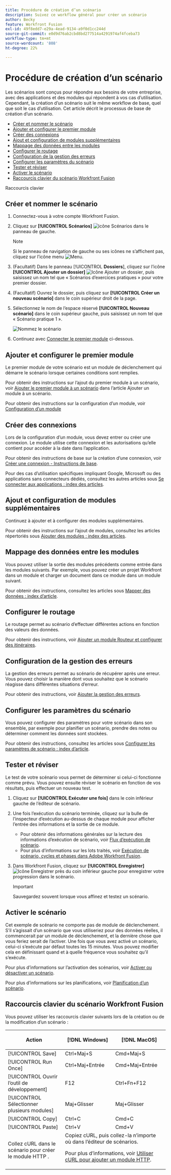 ```yaml
---
title: Procédure de création d’un scénario
description: Suivez ce workflow général pour créer un scénario
author: Becky
feature: Workfront Fusion
exl-id: 49f8edd7-e29a-4ead-9134-a9f0d1cc244d
source-git-commit: e0d9d76ab2cbd8bd277514a4291974af4fceba73
workflow-type: tm+mt
source-wordcount: '808'
ht-degree: 22%

---
```


# Procédure de création d’un scénario

Les scénarios sont conçus pour répondre aux besoins de votre entreprise, avec des applications et des modules qui répondent à vos cas d’utilisation. Cependant, la création d’un scénario suit le même workflow de base, quel que soit le cas d’utilisation. Cet article décrit le processus de base de création d’un scénario.


* [Créer et nommer le scénario](#create-and-name-the-scenario)
* [Ajouter et configurer le premier module](#configure-the-first-module)
* [Créer des connexions](#create-connections)
* [Ajout et configuration de modules supplémentaires](#add-and-configure-additional-modules)
* [Mappage des données entre les modules](#map-data-between-modules)
* [Configurer le routage](#configure-routing)
* [Configuration de la gestion des erreurs](#configure-error-handling)
* [Configurer les paramètres du scénario](#onfigure-scenario-settings)
* [Tester et réviser](#test-and-revise)
* [Activer le scénario](#activate-the-scenario)
* [Raccourcis clavier du scénario Workfront Fusion](#workfront-fusion-scenario-keyboard-shortcuts)

Raccourcis clavier



## Créer et nommer le scénario

1. Connectez-vous à votre compte Workfront Fusion.
1. Cliquez sur **[!UICONTROL Scénarios]** ![icône Scénarios](assets/scenarios-icon.png) dans le panneau de gauche.

   >[!NOTE]
   >
   >Si le panneau de navigation de gauche ou ses icônes ne s’affichent pas, cliquez sur l’icône menu ![Menu](assets/main-menu-icon-left-nav.png).

1. (Facultatif) Dans le panneau [!UICONTROL **Dossiers**], cliquez sur l’icône **[!UICONTROL Ajouter un dossier]** ![Icône Ajouter un dossier](assets/add-folder-icon.png), puis saisissez un nom tel que « Scénarios d’exercices pratiques » pour votre premier dossier.

1. (Facultatif) Ouvrez le dossier, puis cliquez sur **[!UICONTROL Créer un nouveau scénario]** dans le coin supérieur droit de la page.

1. Sélectionnez le nom de l’espace réservé **[!UICONTROL Nouveau scénario]** dans le coin supérieur gauche, puis saisissez un nom tel que « Scénario pratique 1 ».

   ![Nommez le scénario](assets/name-the-scenario.png)

1. Continuez avec [Connecter le premier module](#2-connect-the-first-module) ci-dessous.

## Ajouter et configurer le premier module

Le premier module de votre scénario est un module de déclenchement qui démarre le scénario lorsque certaines conditions sont remplies.

Pour obtenir des instructions sur l’ajout du premier module à un scénario, voir [Ajouter le premier module à un scénario](/help/workfront-fusion/create-scenarios/add-modules/add-a-module-basic.md#add-the-first-module-to-a-scenario) dans l’article Ajouter un module à un scénario.

Pour obtenir des instructions sur la configuration d’un module, voir [Configuration d’un module](/help/workfront-fusion/create-scenarios/add-modules/configure-a-modules-settings.md)

## Créer des connexions

Lors de la configuration d’un module, vous devez entrer ou créer une connexion. Le module utilise cette connexion et les autorisations qu’elle contient pour accéder à la date dans l’application.

Pour obtenir des instructions de base sur la création d’une connexion, voir [Créer une connexion - Instructions de base](/help/workfront-fusion/create-scenarios/connect-to-apps/connect-to-fusion-general.md).

Pour des cas d’utilisation spécifiques impliquant Google, Microsoft ou des applications sans connecteurs dédiés, consultez les autres articles sous [Se connecter aux applications : index des articles](/help/workfront-fusion/create-scenarios/connect-to-apps/connect-to-apps-toc.md).

## Ajout et configuration de modules supplémentaires

Continuez à ajouter et à configurer des modules supplémentaires.

Pour obtenir des instructions sur l’ajout de modules, consultez les articles répertoriés sous [Ajouter des modules : index des articles](/help/workfront-fusion/create-scenarios/add-modules/add-modules-toc.md).

## Mappage des données entre les modules

Vous pouvez utiliser la sortie des modules précédents comme entrée dans les modules suivants. Par exemple, vous pouvez créer un projet Workfront dans un module et charger un document dans ce module dans un module suivant.

Pour obtenir des instructions, consultez les articles sous [Mapper des données : index d’article](/help/workfront-fusion/create-scenarios/map-data/map-data-toc.md).

## Configurer le routage

Le routage permet au scénario d’effectuer différentes actions en fonction des valeurs des données.

Pour obtenir des instructions, voir [Ajouter un module Routeur et configurer des itinéraires](/help/workfront-fusion/create-scenarios/add-modules/router-module.md).

## Configuration de la gestion des erreurs

La gestion des erreurs permet au scénario de récupérer après une erreur. Vous pouvez choisir la manière dont vous souhaitez que le scénario réagisse dans différentes situations d’erreur.

Pour obtenir des instructions, voir [Ajouter la gestion des erreurs](/help/workfront-fusion/create-scenarios/config-error-handling/error-handling.md).

## Configurer les paramètres du scénario

Vous pouvez configurer des paramètres pour votre scénario dans son ensemble, par exemple pour planifier un scénario, prendre des notes ou déterminer comment les données sont stockées.

Pour obtenir des instructions, consultez les articles sous [Configurer les paramètres de scénario : index d’article](/help/workfront-fusion/create-scenarios/config-scenarios-settings/config-scenario-settings-toc.md).

## Tester et réviser

Le test de votre scénario vous permet de déterminer si celui-ci fonctionne comme prévu. Vous pouvez ensuite réviser le scénario en fonction de vos résultats, puis effectuer un nouveau test.

1. Cliquez sur **[!UICONTROL Exécuter une fois]** dans le coin inférieur gauche de l’éditeur de scénario.
1. Une fois l’exécution du scénario terminée, cliquez sur la bulle de l’inspecteur d’exécution au-dessus de chaque module pour afficher l’entrée des informations et la sortie de ce module.

   * Pour obtenir des informations générales sur la lecture des informations d’exécution de scénario, voir [Flux d’exécution de scénario](/help/workfront-fusion/references/scenarios/scenario-execution-flow.md).
   * Pour plus d’informations sur les lots traités, voir [Exécution de scénario, cycles et phases dans Adobe Workfront Fusion](/help/workfront-fusion/references/scenarios/scenario-execution-cycles-phases.md).

1. Dans Workfront Fusion, cliquez sur **[!UICONTROL Enregistrer]** ![Icône Enregistrer](assets/save-icon.png) près du coin inférieur gauche pour enregistrer votre progression dans le scénario.

   >[!IMPORTANT]
   >
   >Sauvegardez souvent lorsque vous affinez et testez un scénario.

## Activer le scénario

Cet exemple de scénario ne comporte pas de module de déclenchement. S’il s’agissait d’un scénario que vous utiliseriez pour des données réelles, il commencerait par un module de déclenchement, et la dernière chose que vous feriez serait de l’activer. Une fois que vous avez activé un scénario, celui-ci s’exécute par défaut toutes les 15 minutes. Vous pouvez modifier cela en définissant quand et à quelle fréquence vous souhaitez qu’il s’exécute.

Pour plus d’informations sur l’activation des scénarios, voir [ Activer ou désactiver un scénario](/help/workfront-fusion/manage-scenarios/activate-deactivate-scenarios.md).

Pour plus d’informations sur les planifications, voir [Planification d’un scénario](/help/workfront-fusion/create-scenarios/config-scenarios-settings/schedule-a-scenario.md).

## Raccourcis clavier du scénario Workfront Fusion

Vous pouvez utiliser les raccourcis clavier suivants lors de la création ou de la modification d’un scénario :

<table style="table-layout:auto"> 
 <col data-mc-conditions=""> 
 <col data-mc-conditions=""> 
 <col data-mc-conditions=""> 
 <thead> 
  <tr> 
   <th> <p>Action</p> </th> 
   <th>[!DNL Windows]</th> 
   <th> <p>[!DNL MacOS]</p> </th> 
  </tr> 
 </thead> 
 <tbody> 
  <tr> 
   <td role="rowheader">[!UICONTROL Save] </td> 
   <td>Ctrl+Maj+S</td> 
   <td>Cmd+Maj+S</span> </td> 
  </tr> 
  <tr> 
   <td role="rowheader">[!UICONTROL Run Once]</td> 
   <td>Ctrl+Maj+Entrée</td> 
   <td>Cmd+Maj+Entrée</span> </td> 
  </tr> 
  <tr> 
   <td role="rowheader">[!UICONTROL Ouvrir l’outil de développement]</td> 
   <td>F12</td> 
   <td>Ctrl+Fn+F12</span> </td> 
  </tr> 
  <tr> 
   <td role="rowheader">[!UICONTROL Sélectionner plusieurs modules]</td> 
   <td>Maj+Glisser</td> 
   <td>Maj+Glisser</span> </td> 
  </tr> 
  <tr> 
   <td role="rowheader">[!UICONTROL Copy]</td> 
   <td>Ctrl+C</td> 
   <td>Cmd+C</span> </td> 
  </tr> 
  <tr> 
   <td role="rowheader">[!UICONTROL Paste]</td> 
   <td>Ctrl+V</td> 
   <td>Cmd+V</span> </td> 
  </tr> 
  <tr> 
   <td role="rowheader">Collez cURL dans le scénario pour créer le module HTTP .</td> 
   <td colspan="2">Copiez cURL, puis collez-la n’importe où dans l’éditeur de scénarios.<p>Pour plus d’informations, voir <a href="/help/workfront-fusion/create-scenarios/add-modules/use-curl-create-http.md">Utiliser cURL pour ajouter un module HTTP</a>.</td> 
  </tr> 
 </tbody> 
</table>





